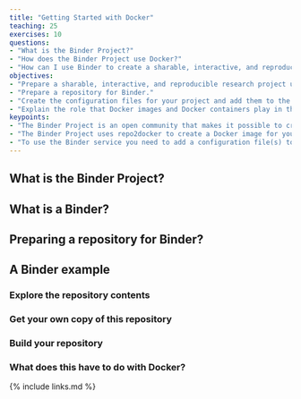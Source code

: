```yaml
---
title: "Getting Started with Docker"
teaching: 25
exercises: 10
questions:
- "What is the Binder Project?"
- "How does the Binder Project use Docker?"
- "How can I use Binder to create a sharable, interactive, and reproducible research project?"
objectives:
- "Prepare a sharable, interactive, and reproducible research project using Binder."
- "Prepare a repository for Binder."
- "Create the configuration files for your project and add them to the repository."
- "Explain the role that Docker images and Docker containers play in the Binder Project."
keypoints:
- "The Binder Project is an open community that makes it possible to create sharable, interactive, and reproducible research projects."
- "The Binder Project uses repo2docker to create a Docker image for your source code repository and then uses the resulting image to create containers which it then deploys on Google Compute Platform for interactive use."
- "To use the Binder service you need to add a configuration file(s) to your repository and then add a few lines of markdown to your project README.md to enable the 'Launch Binder' button."
---
```


## What is the Binder Project?

## What is a Binder?

## Preparing a repository for Binder?

## A Binder example

### Explore the repository contents

### Get your own copy of this repository

### Build your repository

### What does this have to do with Docker?

{% include links.md %}

